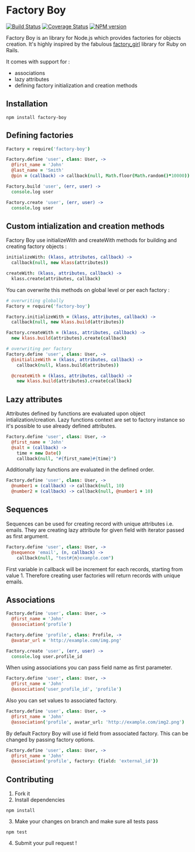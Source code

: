 Factory Boy
===========

[![Build Status](https://travis-ci.org/kbackowski/factory-boy.png?branch=master)](https://travis-ci.org/kbackowski/factory-boy)
[![Coverage Status](https://coveralls.io/repos/kbackowski/factory-boy/badge.png?branch=master)](https://coveralls.io/r/kbackowski/factory-boy?branch=master)
[![NPM version](https://badge.fury.io/js/factory-boy.png)](http://badge.fury.io/js/factory-boy)

Factory Boy is an library for Node.js which provides factories for objects creation.
It's highly inspired by the fabulous [factory\_girl](http://github.com/thoughtbot/factory_girl) library for Ruby on Rails.

It comes with support for :

* associations
* lazy attributes
* defining factory initialization and creation methods

## Installation

```
npm install factory-boy
```

## Defining factories

``` coffeescript
Factory = require('factory-boy')

Factory.define 'user', class: User, ->
  @first_name = 'John'
  @last_name = 'Smith'
  @pin = (callback) -> callback(null, Math.floor(Math.random()*10000))

Factory.build 'user', (err, user) ->
  console.log user

Factory.create 'user', (err, user) ->
  console.log user
```

## Custom intialization and creation methods

Factory Boy use initializeWith and createWith methods for building and creating factory objects :

``` coffeescript
initializeWith: (klass, attributes, callback) ->
  callback(null, new klass(attributes))

createWith: (klass, attributes, callback) ->
  klass.create(attributes, callback)
```

You can overwrite this methods on global level or per each factory :

``` coffeescript
# overwriting globally
Factory = require('factory-boy')

Factory.initializeWith = (klass, attributes, callback) ->
  callback(null, new klass.build(attributes))

Factory.createWith = (klass, attributes, callback) ->
  new klass.build(attributes).create(callback)

# overwriting per factory
Factory.define 'user', class: User, ->
  @initializeWith = (klass, attributes, callback) ->
    callback(null, klass.build(attributes))

  @createWith = (klass, attributes, callback) ->
    new klass.build(attributes).create(callback)
```

## Lazy attributes

Attributes defined by functions are evaluated upon object intialization/creation.
Lazy functions context are set to factory instance so it's possible to use already defined attributes.

``` coffeescript
Factory.define 'user', class: User, ->
  @first_name = 'John'
  @salt = (callback) ->
    time = new Date()
    callback(null, "#{first_name}#{time}")
```

Additionally lazy functions are evaluated in the defined order.

``` coffeescript
Factory.define 'user', class: User, ->
  @number1 = (callback) -> callback(null, 10)
  @number2 = (callback) -> callback(null, @number1 + 10)
```

## Sequences

Sequences can be used for creating record with unique attributes i.e. emails. They are creating lazy attribute for given field with iterator passed as first argument.

``` coffeescript
Factory.define 'user', class: User, ->
  @sequence 'email', (n, callback) ->
    callback(null, "test#{n}example.com")
```

First variable in callback will be increment for each records, starting from value 1. Therefore creating user factories will return records with unique emails.

## Associations

``` coffeescript
Factory.define 'user', class: User, ->
  @first_name = 'John'
  @association('profile')

Factory.define 'profile', class: Profile, ->
  @avatar_url = 'http://example.com/img.png'

Factory.create 'user', (err, user) ->
  console.log user.profile_id
```

When using associations you can pass field name as first parameter.

``` coffeescript
Factory.define 'user', class: User, ->
  @first_name = 'John'
  @association('user_profile_id', 'profile')

```

Also you can set values to associated factory.

``` coffeescript
Factory.define 'user', class: User, ->
  @first_name = 'John'
  @association('profile', avatar_url: 'http://example.com/img2.png')
```

By default Factory Boy will use id field from associated factory. This can be changed by passing factory options.

``` coffeescript
Factory.define 'user', class: User, ->
  @first_name = 'John'
  @association('profile', factory: {field: 'external_id'})
```

## Contributing

1. Fork it
2. Install dependencies

```
npm install
```

3. Make your changes on branch and make sure all tests pass

```
npm test
```

4. Submit your pull request !
